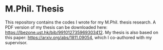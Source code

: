# M.Phil. Thesis

This repository contains the codes I wrote for my M.Phil. thesis research. A PDF version of my thesis can be downloaded here: https://lbezone.ust.hk/bib/991012735969303412. My thesis is also based on this paper: https://arxiv.org/abs/1811.09054, which I co-authored with my supervisor. 
